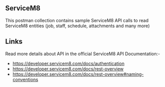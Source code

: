 ## ServiceM8
This postman collection contains sample ServiceM8 API calls to read ServiceM8 entities (job, staff, schedule, attachments and many more)

## Links
Read more details about API in the official ServiceM8 API Documentation:-
- https://developer.servicem8.com/docs/authentication
- https://developer.servicem8.com/docs/rest-overview
- https://developer.servicem8.com/docs/rest-overview#naming-conventions

